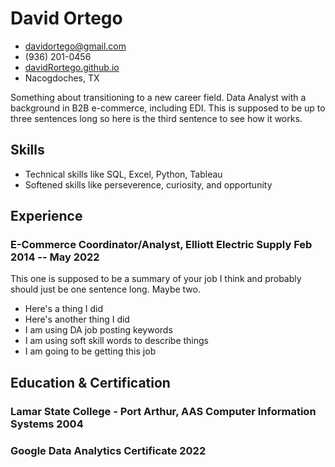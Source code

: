 <!-- The (first) h1 will be used as the <title> of the HTML page -->
# David Ortego

<!-- The unordered list immediately after the h1 will be formatted on a single
line. It is intended to be used for contact details -->
- <davidortego@gmail.com>
- (936) 201-0456
- [davidRortego.github.io](https://davidrortego.github.io/)
- Nacogdoches, TX

<!-- The paragraph after the h1 and ul and before the first h2 is optional. It
is intended to be used for a short summary. -->
Something about transitioning to a new career field.  Data Analyst with a background in B2B e-commerce, including EDI.  This is supposed to be up to three sentences long so here is the third sentence to see how it works.

## Skills

 - Technical skills like SQL, Excel, Python, Tableau
 - Softened skills like perseverence, curiosity, and opportunity

## Experience

<!-- You have to wrap the "left" and "right" half of these headings in spans by
hand -->
### <span>E-Commerce Coordinator/Analyst, Elliott Electric Supply</span> <span>Feb 2014 -- May 2022</span>

This one is supposed to be a summary of your job I think and probably should just be one sentence long.  Maybe two.

 - Here's a thing I did
 - Here's another thing I did
 - I am using DA job posting keywords
 - I am using soft skill words to describe things
 - I am going to be getting this job

## Education & Certification

### <span>Lamar State College - Port Arthur, AAS Computer Information Systems</span> <span>2004</span>

### <span>Google Data Analytics Certificate</span> <span>2022</span>

